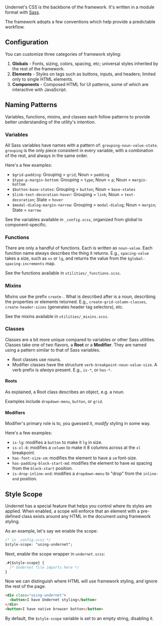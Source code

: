 Undernet's CSS is the backbone of the framework. It's written in a module format with [Sass](https://sass-lang.com/).

The framework adopts a few conventions which help provide a predictable workflow. 

## Configuration

You can customize three categories of framework styling:

1. **Globals** - Fonts, sizing, colors, spacing, etc; universal styles inherited by the rest of the framework.
2. **Elements** - Styles on tags such as buttons, inputs, and headers; limited only to single HTML elements.
3. **Components** - Composed HTML for UI patterns, some of which are interactive with JavaScript.

## Naming Patterns

Variables, functions, mixins, and classes each follow patterns to provide better understanding of the utility's intention.

### Variables

All Sass variables have names with a pattern of: `grouping-noun-value-state`. `grouping` is the only piece consistent in every variable, with a combination of the rest, and always in the same order.

Here's a few examples:

- `$grid-padding`: Grouping = `grid`; Noun = `padding`
- `$type-p-margin-bottom`:  Grouping = `type`; Noun = `p`; Noun = `margin-bottom`
- `$button-base-states`: Grouping = `button`; Noun = `base-states`
- `$link-text-decoration-hover`: Grouping = `link`; Noun = `text-decoration`; State = `hover`
- `$modal-dialog-margin-narrow`: Grouping = `modal-dialog`; Noun = `margin`; State = `narrow`

See the variables available in `_config.scss`, organized from global to component-specific.

### Functions

There are only a handful of functions. Each is written as `noun-value`. Each function name always describes the thing it returns. E.g., `spacing-value` takes a size, such as `xs` or `lg`, and returns the value from the `$global-spacing-increments` map.

See the functions available in `utilities/_functions.scss`.

### Mixins

Mixins use the prefix `create-`. What is described after is a noun, describing the properties or elements returned. E.g., `create-grid-column-classes`, `create-header-sizes` (generates header tag selectors), etc.

See the mixins available in `utilities/_mixins.scss`.

### Classes

Classes are a bit more unique compared to variables or other Sass utilities. Classes take one of two flavors, a **Root** or a **Modifier**. They are named using a pattern similar to that of Sass variables.

- Root classes use nouns.
- Modifier classes have the structure `verb-breakpoint-noun-value-size`. A verb prefix is _always_ present. E.g., `is-*`, or `has-*`.

#### Roots

As explained, a Root class describes an object, e.g. a noun.

Examples include `dropdown-menu`, `button`, or `grid`.

#### Modifiers

Modifier's primary role is to, you guessed it, _modify_ styling in some way.

Here's a few examples:

- `is-lg`: modifies a `button` to make it `lg` in size.
- `is-xl-8`: modifies a `column` to make it 8 columns across at the `xl` breakpoint.
- `has-font-size-sm`: modifies the element to have a `sm` font-size.
- `has-padding-block-start-md`: modifies the element to have `md` spacing from the `block-start` position.
- `is-drop-inline-end`: modifies a `dropdown-menu` to "drop" from the `inline-end` position.

## Style Scope

Undernet has a special feature that helps you control where its styles are applied. When enabled, a scope will enforce that an element with a pre-defined class exists around any HTML in the document using framework styling.

As an example, let's say we enable the scope:

```css
/* in _config.scss */
$style-scope: "using-undernet";
```

Next, enable the scope wrapper in `undernet.scss`:

```css
.#{$style-scope} {
  /* Undernet file imports here */
}
```

Now we can distinguish where HTML will use framework styling, and ignore the rest of the page.

```html
<div class="using-undernet">
  <button>I have Undernet styling</button>
</div>
<button>I have native browser button</button>
```

By default, the `$style-scope` variable is set to an empty string, disabling it.
